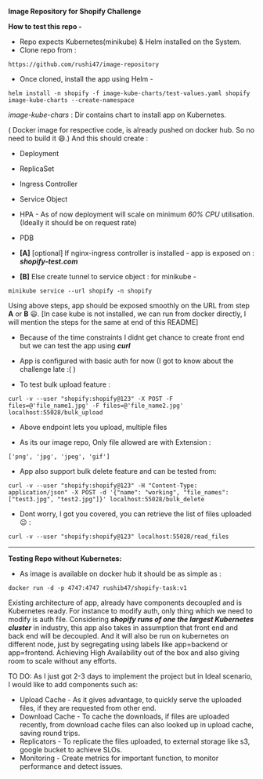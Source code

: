 **Image Repository for Shopify Challenge**

**How to test this repo -**

- Repo expects Kubernetes(minikube) & Helm installed on the System.
- Clone repo from : 
```
https://github.com/rushi47/image-repository
```
- Once cloned, install the app using Helm -
```
helm install -n shopify -f image-kube-charts/test-values.yaml shopify image-kube-charts --create-namespace
```
 _image-kube-chars_ : Dir contains chart to install app on Kubernetes.

( Docker image for respective code, is already pushed on docker hub. So no need to build it 😄.)
  And this should create :
  - Deployment
  - ReplicaSet
  - Ingress Controller
  - Service Object
  - HPA - As of now deployment will scale on minimum _60% CPU_ utilisation. (Ideally it should be on request rate)
  - PDB 

- **[A]** [optional] If nginx-ingress controller is installed - app is exposed on : _**shopify-test.com**_
- **[B]** Else create tunnel to service object : for minikube - 
```
minikube service --url shopify -n shopify
```

Using above steps, app should be exposed smoothly on the URL from step **A** or **B** 😃.
[In case kube is not installed, we can run from docker directly, I will mention the steps for the same at end of this README]

- Because of the time constraints I didnt get chance to create front end but we can test the app using _**curl**_

- App is configured with basic auth for now (I got to know about the challenge late :( ) 

- To test bulk upload feature :
```
curl -v --user "shopify:shopify@123" -X POST -F files=@'file_name1.jpg' -F files=@'file_name2.jpg' localhost:55028/bulk_upload
```

- Above endpoint lets you upload, multiple files

- As its our image repo, Only file allowed are with Extension :
```
['png', 'jpg', 'jpeg', 'gif']
```

- App also support bulk delete feature and can be tested from:
```
curl -v --user "shopify:shopify@123" -H "Content-Type: application/json" -X POST -d '{"name": "working", "file_names":["test3.jpg", "test2.jpg"]}' localhost:55028/bulk_delete
```

- Dont worry, I got you covered, you can retrieve the list of files uploaded 😉 :
```
curl -v --user "shopify:shopify@123" localhost:55028/read_files
```


---
**Testing Repo without Kubernetes:**
- As image is available on docker hub it should be as simple as :
```
docker run -d -p 4747:4747 rushib47/shopify-task:v1
```


Existing architecture of app, already have components decoupled and is Kubernetes ready. For instance to modify auth, only thing which we need to modify is auth file.
Considering **_shopify runs of one the largest Kubernetes cluster_** in industry, this app also takes in assumption that front end and back end will be decoupled.
And it will also be run on kubernetes on different node, just by segregating using labels like app=backend or app=frontend. Achieving High Availability out of the box 
and also giving room to scale without any efforts.

TO DO:
As I just got 2-3 days to implement the project but in Ideal scenario, I would like to add components such as:
- Upload Cache - As it gives advantage, to quickly serve the uploaded files, if they are requested from other end.
- Download Cache - To cache the downloads, if files are uploaded recently, from download cache files can also looked up in upload cache, saving round trips.
- Replicators - To replicate the files uploaded, to external storage like s3, google bucket to achieve SLOs.
- Monitoring - Create metrics for important function, to monitor performance and detect issues.
